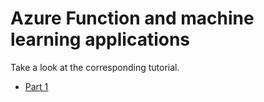 # Azure Function and machine learning applications

Take a look at the corresponding tutorial.
- [Part 1](https://florian-vuillemot.github.io/azure-function/machine-learning/part-1)
